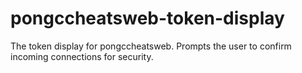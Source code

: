 # pongccheatsweb-token-display
The token display for pongccheatsweb. Prompts the user to confirm incoming connections for security.

